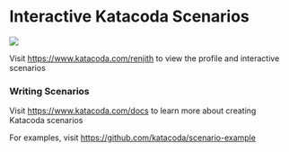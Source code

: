 # Interactive Katacoda Scenarios

[![](http://shields.katacoda.com/katacoda/renjith/count.svg)](https://www.katacoda.com/renjith "Get your profile on Katacoda.com")

Visit https://www.katacoda.com/renjith to view the profile and interactive scenarios

### Writing Scenarios
Visit https://www.katacoda.com/docs to learn more about creating Katacoda scenarios

For examples, visit https://github.com/katacoda/scenario-example
